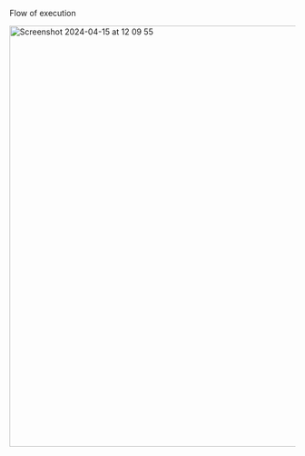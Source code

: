 Flow of execution

<img width="743" alt="Screenshot 2024-04-15 at 12 09 55" src="https://github.com/ChauMinh1212/NguyenLamChauMinh/assets/89380321/72fb8051-e9ad-4e52-a375-561592c5cc08">
